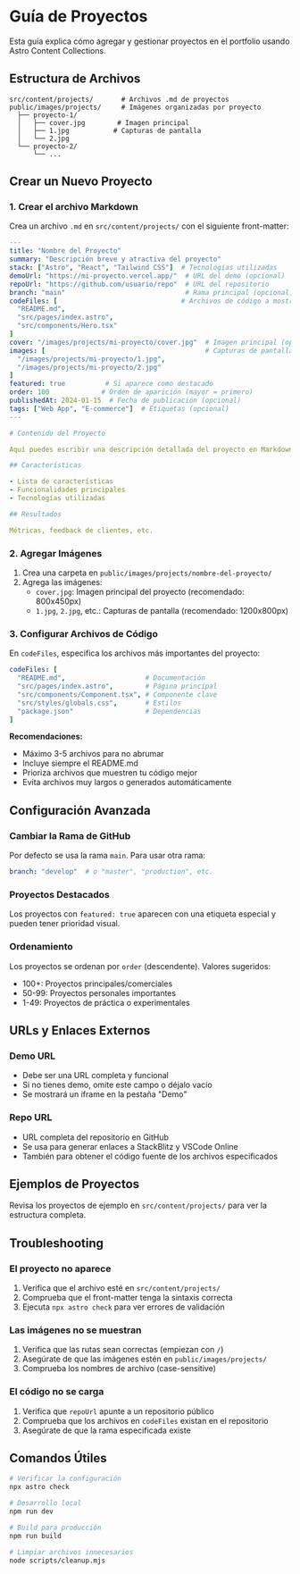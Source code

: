 # Guía de Proyectos

Esta guía explica cómo agregar y gestionar proyectos en el portfolio usando Astro Content Collections.

## Estructura de Archivos

```
src/content/projects/       # Archivos .md de proyectos
public/images/projects/     # Imágenes organizadas por proyecto
  ├── proyecto-1/
  │   ├── cover.jpg        # Imagen principal
  │   ├── 1.jpg           # Capturas de pantalla
  │   └── 2.jpg
  └── proyecto-2/
      └── ...
```

## Crear un Nuevo Proyecto

### 1. Crear el archivo Markdown

Crea un archivo `.md` en `src/content/projects/` con el siguiente front-matter:

```yaml
---
title: "Nombre del Proyecto"
summary: "Descripción breve y atractiva del proyecto"
stack: ["Astro", "React", "Tailwind CSS"]  # Tecnologías utilizadas
demoUrl: "https://mi-proyecto.vercel.app/"  # URL del demo (opcional)
repoUrl: "https://github.com/usuario/repo"  # URL del repositorio
branch: "main"                              # Rama principal (opcional, default: "main")
codeFiles: [                               # Archivos de código a mostrar (máximo 3-5)
  "README.md",
  "src/pages/index.astro",
  "src/components/Hero.tsx"
]
cover: "/images/projects/mi-proyecto/cover.jpg"  # Imagen principal (opcional)
images: [                                        # Capturas de pantalla (opcional)
  "/images/projects/mi-proyecto/1.jpg",
  "/images/projects/mi-proyecto/2.jpg"
]
featured: true          # Si aparece como destacado
order: 100             # Orden de aparición (mayor = primero)
publishedAt: 2024-01-15  # Fecha de publicación (opcional)
tags: ["Web App", "E-commerce"]  # Etiquetas (opcional)
---

# Contenido del Proyecto

Aquí puedes escribir una descripción detallada del proyecto en Markdown.

## Características

- Lista de características
- Funcionalidades principales
- Tecnologías utilizadas

## Resultados

Métricas, feedback de clientes, etc.
```

### 2. Agregar Imágenes

1. Crea una carpeta en `public/images/projects/nombre-del-proyecto/`
2. Agrega las imágenes:
   - `cover.jpg`: Imagen principal del proyecto (recomendado: 800x450px)
   - `1.jpg`, `2.jpg`, etc.: Capturas de pantalla (recomendado: 1200x800px)

### 3. Configurar Archivos de Código

En `codeFiles`, especifica los archivos más importantes del proyecto:

```yaml
codeFiles: [
  "README.md",                    # Documentación
  "src/pages/index.astro",        # Página principal
  "src/components/Component.tsx", # Componente clave
  "src/styles/globals.css",       # Estilos
  "package.json"                  # Dependencias
]
```

**Recomendaciones:**
- Máximo 3-5 archivos para no abrumar
- Incluye siempre el README.md
- Prioriza archivos que muestren tu código mejor
- Evita archivos muy largos o generados automáticamente

## Configuración Avanzada

### Cambiar la Rama de GitHub

Por defecto se usa la rama `main`. Para usar otra rama:

```yaml
branch: "develop"  # o "master", "production", etc.
```

### Proyectos Destacados

Los proyectos con `featured: true` aparecen con una etiqueta especial y pueden tener prioridad visual.

### Ordenamiento

Los proyectos se ordenan por `order` (descendente). Valores sugeridos:
- 100+: Proyectos principales/comerciales
- 50-99: Proyectos personales importantes
- 1-49: Proyectos de práctica o experimentales

## URLs y Enlaces Externos

### Demo URL
- Debe ser una URL completa y funcional
- Si no tienes demo, omite este campo o déjalo vacío
- Se mostrará un iframe en la pestaña "Demo"

### Repo URL
- URL completa del repositorio en GitHub
- Se usa para generar enlaces a StackBlitz y VSCode Online
- También para obtener el código fuente de los archivos especificados

## Ejemplos de Proyectos

Revisa los proyectos de ejemplo en `src/content/projects/` para ver la estructura completa.

## Troubleshooting

### El proyecto no aparece
1. Verifica que el archivo esté en `src/content/projects/`
2. Comprueba que el front-matter tenga la sintaxis correcta
3. Ejecuta `npx astro check` para ver errores de validación

### Las imágenes no se muestran
1. Verifica que las rutas sean correctas (empiezan con `/`)
2. Asegúrate de que las imágenes estén en `public/images/projects/`
3. Comprueba los nombres de archivo (case-sensitive)

### El código no se carga
1. Verifica que `repoUrl` apunte a un repositorio público
2. Comprueba que los archivos en `codeFiles` existan en el repositorio
3. Asegúrate de que la rama especificada existe

## Comandos Útiles

```bash
# Verificar la configuración
npx astro check

# Desarrollo local
npm run dev

# Build para producción
npm run build

# Limpiar archivos innecesarios
node scripts/cleanup.mjs
```
